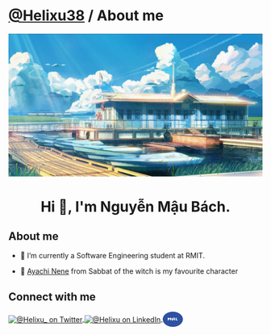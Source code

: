 # [@Helixu38](https://github.com/Helixu38) / About me

<p align="center">
    <a href="#">
        <img src="https://raw.githubusercontent.com/Helixu38/Helixu38/main/images/background.jpg">
    </a>
</p>

<h1 align="center">Hi 👋, I'm Nguyễn Mậu Bách.</h1>

## About me
- 🔭 I’m currently a Software Engineering student at RMIT.
  
- 💬 [Ayachi Nene](https://vndb.org/c26597) from Sabbat of the witch is my favourite character

## Connect with me
<p align="left">
    <a href="https://x.com/helixu7778" target="blank">
        <img align="center" src="https://raw.githubusercontent.com/rahuldkjain/github-profile-readme-generator/master/src/images/icons/Social/twitter.svg" alt="@Helixu_ on Twitter" height="30" width="40" />
    </a>
    <a href="https://www.linkedin.com/in/bach-nguyen-mau-5740a122b/" target="blank">
        <img align="center" src="https://raw.githubusercontent.com/rahuldkjain/github-profile-readme-generator/master/src/images/icons/Social/linked-in-alt.svg" alt="@Helixu on LinkedIn" height="30" width="40" />
    </a>
    <a href="https://myanimelist.net/profile/Helixu0" target="blank">
        <img align="center" src="https://raw.githubusercontent.com/Helixu38/Helixu38/main/images/myanimelist-svgrepo-com.svg"  alt="@vohoangphuc on LeetCode" height="30" width="40" />
    </a>
</p>
